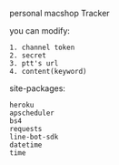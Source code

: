 personal macshop Tracker

you can modify:

	1. channel token
	2. secret 
	3. ptt's url
	4. content(keyword)
	
site-packages: 

	heroku 
	apscheduler 
	bs4
	requests
	line-bot-sdk
	datetime
	time

